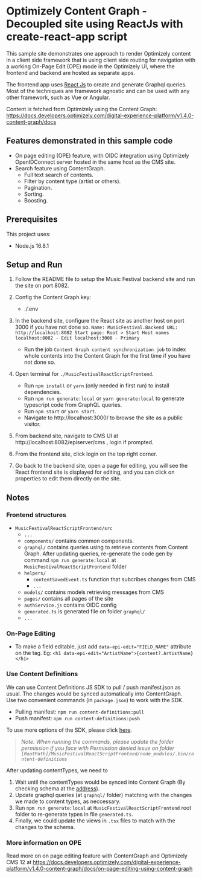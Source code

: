 ﻿# Optimizely Content Graph - Decoupled site using ReactJs with create-react-app script

This sample site demonstrates one approach to render Optimizely content in a client side framework that is using client side routing for navigation with a working On-Page Edit (OPE) mode in the Optimizely UI, where the frontend and backend are hosted as separate apps.

The frontend app uses [React Js](https://reactjs.org/) to create and generate Graphql queries. Most of the techniques are framework agnostic and can be used with any other framework, such as Vue or Angular.

Content is fetched from Optimizely using the Content Graph: https://docs.developers.optimizely.com/digital-experience-platform/v1.4.0-content-graph/docs  

## Features demonstrated in this sample code

- On page editing (OPE) feature, with OIDC integration using Optimizely OpenIDConnect server hosted in the same host as the CMS site.  
- Search feature using ContentGraph.
    - Full text search of contents.
    - Filter by content type (artist or others).
    - Pagination.
    - Sorting.
    - Boosting.

## Prerequisites

This project uses:
* Node.js 16.8.1

## Setup and Run

1. Follow the README file to setup the Music Festival backend site and run the site on port 8082.  
2. Config the Content Graph key:   
    * ./.env

3. In the backend site, configure the React site as another host on port 3000 if you have not done so.
        ```
            Name: MusicFestival.Backend
            URL: http://localhost:8082
            Start page: Root > Start
            Host names
                localhost:8082 - Edit
                localhost:3000 - Primary
        ```
    * Run the job `Content Graph content synchronization job` to index whole contents into the Content Graph for the first time if you have not done so.  
    
4. Open terminal for `./MusicFestivalReactScriptFrontend`.
    * Run `npm install` or `yarn` (only needed in first run) to install dependencies.  
    * Run `npm run generate:local` or `yarn generate:local` to generate typescript code from GraphQL queries.
    * Run `npm start` or `yarn start`.
    * Navigate to http://localhost:3000/ to browse the site as a public visitor.

5. From backend site, navigate to CMS UI at http://localhost:8082/episerver/cms , login if prompted.
6. From the frontend site, click login on the top right corner.
7. Go back to the backend site, open a page for editing, you will see the React frontend site is displayed for editing, and you can click on properties to edit them directly on the site.  

## Notes

### Frontend structures

* `MusicFestivalReactScriptFrontend/src`
    - `...`
    - `components/`   contains common components.
    - `graphql/` contains queries using to retrieve contents from Content Graph. After updating queries, re-generate the code gen by command `npm run generate:local` at `MusicFestivalReactScriptFrontend` folder
    - `helpers/`
        - `contentSavedEvent.ts` function that subcribes changes from CMS
        - `...`
    - `models/` contains models retrieving messages from CMS
    - `pages/` contains all pages of the site
    - `authService.js` contains OIDC config
    - `generated.ts` is generated file on folder `graphql/`
    - `...`

### On-Page Editing

* To make a field editable, just add `data-epi-edit="FIELD_NAME"` attribute on the tag. Eg: `<h1 data-epi-edit="ArtistName">{content?.ArtistName}</h1>`

### Use Content Definitions
We can use Content Definitions JS SDK to pull / push manifest.json as usual. The changes would be synced automatically into ContentGraph.  
Use two convenient commands (in `package.json`) to work with the SDK.  
* Pulling manifest: `npm run content-definitions:pull`
* Push manifest: `npm run content-definitions:push`

To use more options of the SDK, please click [here](https://www.npmjs.com/package/@episerver/content-definitions).  

>*Note: When running the commands, please update the folder permission if you face with Permission denied issue on folder `[RootPath]/MusicFestivalReactScriptFrontend/node_modules/.bin/content-definitions`*  

After updating contentTypes, we need to  
1. Wait until the contentTypes would be synced into Content Graph (By checking schema at the [address](http://localhost:8082/EPiServer/ContentGraph/GraphiQL)).  
2. Update graphql queries (at `graphql/` folder) matching with the changes we made to content types, as neccessary.  
3. Run `npm run generate:local` at `MusicFestivalReactScriptFrontend` root folder to re-generate types in file `generated.ts`.  
4. Finally, we could update the views in `.tsx` files to match with the changes to the schema.  

### More information on OPE
Read more on on page editing feature with ContentGraph and Optimizely CMS 12 at https://docs.developers.optimizely.com/digital-experience-platform/v1.4.0-content-graph/docs/on-page-editing-using-content-graph